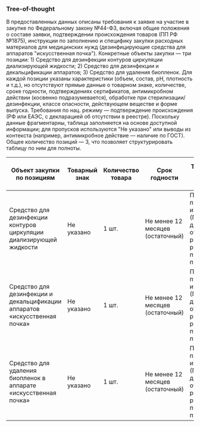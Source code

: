 ### Tree-of-thought

В предоставленных данных описаны требования к заявке на участие в закупке по Федеральному закону №44-ФЗ, включая общие положения о составе заявки, подтверждении происхождения товаров (ПП РФ №1875), инструкции по заполнению и специфику закупки расходных материалов для медицинских нужд (дезинфицирующие средства для аппаратов "искусственная почка"). Конкретные объекты закупки — три позиции: 1) Средство для дезинфекции контуров циркуляции диализирующей жидкости; 2) Средство для дезинфекции и декальцификации аппаратов; 3) Средство для удаления биопленок. Для каждой позиции указаны характеристики (объем, состав, pH, плотность и т.д.), но отсутствуют прямые данные о товарном знаке, количестве, сроке годности, подтверждениях сертификатов, антимикробном действии (косвенно подразумевается), обработке при стерилизации/дезинфекции, классе опасности, действующем веществе и форме выпуска. Требования по нац. режиму — подтверждение происхождения (РФ или ЕАЭС, с декларацией об отсутствии в реестре). Поскольку данные фрагментарны, таблица заполняется на основе доступной информации; для пропусков используются "Не указано" или выводы из контекста (например, антимикробное действие — наличие по ГОСТ). Общее количество позиций — 3, что позволяет структурировать таблицу по ним для полноты.

| Объект закупки по позициям | Товарный знак | Количество товара | Срок годности | Требования по соблюдению нац. режима | Подтверждение товарного знака | Подтверждение сертификатов происхождения товара | Антимикробное действие | Обработка при стерилизации | Режим обработки при дезинфекции | pH средства | Класс опасности вредного вещества | Действующее вещество | Форма выпуска |
|----------------------------|---------------|-------------------|---------------|-------------------------------------|-------------------------------|------------------------------------------------|-------------------------|----------------------------|---------------------------------|------------|-----------------------------------|----------------------|---------------|
| Средство для дезинфекции контуров циркуляции диализирующей жидкости | Не указано | 1 шт. | Не менее 12 месяцев (остаточный) | Подтверждение происхождения из РФ или ЕАЭС (ПП №1875); декларация об отсутствии в реестре российской промышленной продукции | Не указано | Сертификат о происхождении по Правилам ЕАЭС (для позиций с ограничением) | Наличие (бактерии, грибы, вирусы по ГОСТ) | Не указано | Циркуляция диализирующей жидкости; тепловая дезинфекция | ≥2,6 и ≤2,8 (1% раствор) | Не указано (соответствие ГОСТ 12.1.007-76) | Надуксусная кислота (≥5,4% и ≤5,6%) | Жидкость (раствор, объем ≥10 и ≤12 л) |
| Средство для дезинфекции и декальцификации аппаратов «искусственная почка» | Не указано | 1 шт. | Не менее 12 месяцев (остаточный) | Подтверждение происхождения из РФ или ЕАЭС (ПП №1875); декларация об отсутствии в реестре российской промышленной продукции | Не указано | Сертификат о происхождении по Правилам ЕАЭС (для позиций с ограничением); акт экспертизы ТПП РФ | Наличие (по ГОСТ Р 58151.2-2018) | Тепловая дезинфекция при ≥83°C | Декальцификация и дезинфекция; проводимость 2,2 мСм | ≥1 и ≤2 | Не указано (соответствие ГОСТ Р 12.1.007-76) | Обезвоженная лимонная кислота (500 г в 1000 мл) | Жидкость (раствор, объем ≥10 и ≤12 л; плотность ≥1,15 и ≤1,25 г/мл) |
| Средство для удаления биопленок в аппарате «искусственная почка» | Не указано | 1 шт. | Не менее 12 месяцев (остаточный) | Подтверждение происхождения из РФ или ЕАЭС (ПП №1875); декларация об отсутствии в реестре российской промышленной продукции | Не указано | Сертификат о происхождения по Правилам ЕАЭС (для позиций с ограничением) | Наличие (активный хлор для удаления биопленок) | Не указано | Удаление биопленок; совместимость с Dialog+ | ≥12,4 и ≤12,6 | Не указано | Активный хлор, гидроокись натрия, ингибиторы коррозии (≥3,8 и ≤4,0 г в 100 г) | Жидкость (раствор, объем ≥5 и ≤6 л; плотность ≥1,2 и ≤1,3 г/мл) |